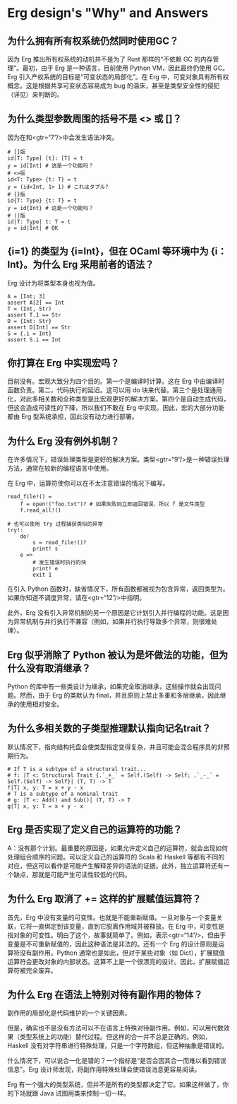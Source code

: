 # Erg design's "Why" and Answers

## 为什么拥有所有权系统仍然同时使用GC？

因为 Erg 推出所有权系统的动机并不是为了 Rust 那样的“不依赖 GC 的内存管理”。最初，由于 Erg 是一种语言，目前使用 Python VM，因此最终仍使用 GC。Erg 引入产权系统的目标是“可变状态的局部化”。在 Erg 中，可变对象具有所有权概念。这是根据共享可变状态容易成为 bug 的温床，甚至是类型安全性的侵犯（详见）来判断的。

## 为什么类型参数周围的括号不是 <> 或 []？

因为在和<gtr=“7”/>中会发生语法冲突。


```erg
# []版
id[T: Type] [t]: [T] = t
y = id[Int] # 这是一个功能吗？
# <>版
id<T: Type> {t: T} = t
y = (id<Int, 1> 1) # これはタプル?
# {}版
id{T: Type} {t: T} = t
y = id{Int} # 这是一个功能吗？
# ||版
id|T: Type| t: T = t
y = id|Int| # OK
```

## {i=1} 的类型为 {i=Int}，但在 OCaml 等环境中为 {i：Int}。为什么 Erg 采用前者的语法？

Erg 设计为将类型本身也视为值。


```erg
A = [Int; 3]
assert A[2] == Int
T = (Int, Str)
assert T.1 == Str
D = {Int: Str}
assert D[Int] == Str
S = {.i = Int}
assert S.i == Int
```

## 你打算在 Erg 中实现宏吗？

目前没有。宏观大致分为四个目的。第一个是编译时计算。这在 Erg 中由编译时函数负责。第二，代码执行的延迟。这可以用 do 块来代替。第三个是处理通用化，对此多相关数和全称类型是比宏观更好的解决方案。第四个是自动生成代码，但这会造成可读性的下降，所以我们不敢在 Erg 中实现。因此，宏的大部分功能都由 Erg 型系统承担，因此没有动力进行部署。

## 为什么 Erg 没有例外机制？

在许多情况下，错误处理类型是更好的解决方案。类型<gtr=“9”/>是一种错误处理方法，通常在较新的编程语言中使用。

在 Erg 中，运算符使你可以在不太注意错误的情况下编写。


```erg
read_file!() =
    f = open!("foo.txt")? # 如果失败则立即返回错误，所以 f 是文件类型
    f.read_all!()

# 也可以使用 try 过程捕获类似的异常
try!:
    do!
        s = read_file!()?
        print! s
    e =>
        # 发生错误时执行的块
        print! e
        exit 1
```

在引入 Python 函数时，缺省情况下，所有函数都被视为包含异常，返回类型为。如果你知道不调度异常，请在<gtr=“12”/>中指明。

此外，Erg 没有引入异常机制的另一个原因是它计划引入并行编程的功能。这是因为异常机制与并行执行不兼容（例如，如果并行执行导致多个异常，则很难处理）。

## Erg 似乎消除了 Python 被认为是坏做法的功能，但为什么没有取消继承？

Python 的库中有一些类设计为继承，如果完全取消继承，这些操作就会出现问题。然而，由于 Erg 的类默认为 final，并且原则上禁止多重和多层继承，因此继承的使用相对安全。

## 为什么多相关数的子类型推理默认指向记名trait？

默认情况下，指向结构托盘会使类型指定变得复杂，并且可能会混合程序员的非预期行为。


```erg
# If T is a subtype of a structural trait...
# f: |T <: Structural Trait {.`_+_` = Self.(Self) -> Self; .`_-_` = Self.(Self) -> Self}| (T, T) -> T
f|T| x, y: T = x + y - x
# T is a subtype of a nominal trait
# g: |T <: Add() and Sub()| (T, T) -> T
g|T| x, y: T = x + y - x
```

## Erg 是否实现了定义自己的运算符的功能？

A：没有那个计划。最重要的原因是，如果允许定义自己的运算符，就会出现如何处理组合顺序的问题。可以定义自己的运算符的 Scala 和 Haskell 等都有不同的对应，但这可以看作是可能产生解释差异的语法的证据。此外，独立运算符还有一个缺点，那就是可能产生可读性较低的代码。

## 为什么 Erg 取消了 += 这样的扩展赋值运算符？

首先，Erg 中没有变量的可变性。也就是不能重新赋值。一旦对象与一个变量关联，它将一直绑定到该变量，直到它脱离作用域并被释放。在 Erg 中，可变性是指对象的可变性。明白了这个，故事就简单了。例如，表示<gtr=“14”/>，但由于变量是不可重新赋值的，因此这种语法是非法的。还有一个 Erg 的设计原则是运算符没有副作用。Python 通常也是如此，但对于某些对象（如 Dict），扩展赋值运算符会更改对象的内部状态。这算不上是一个很漂亮的设计。因此，扩展赋值运算符被完全废弃。

## 为什么 Erg 在语法上特别对待有副作用的物体？

副作用的局部化是代码维护的一个关键因素。

但是，确实也不是没有方法可以不在语言上特殊对待副作用。例如，可以用代数效果（类型系统上的功能）替代过程。但这样的合一并不总是正确的。例如，Haskell 没有对字符串进行特殊处理，只是一个字符数组，但这种抽象是错误的。

什么情况下，可以说合一化是错的？一个指标是“是否会因其合一而难以看到错误信息”。Erg 设计师发现，将副作用特殊处理会使错误消息更容易阅读。

Erg 有一个强大的类型系统，但并不是所有的类型都决定了它。如果这样做了，你的下场就跟 Java 试图用类来控制一切一样。
